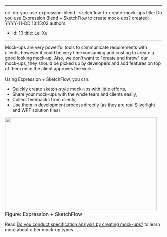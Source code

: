 

---
uri: do-you-use-expression-blend--sketchflow-to-create-mock-ups
title: Do you use Expression Blend + SketchFlow to create mock-ups?
created: YYYY-11-DD 13:15:02
authors:
  - id: 10
    title: Lei Xu
---




<span class='intro'> 
  <p>Mock-ups are very powerful tools to communicate requirements with clients, however it could be very time consuming and costing to create a good looking mock-up. Also, we don't want to &quot;create and throw&quot; our mock-ups, they should be picked up by developers and add features on top of them once the client approves the work. <br>
<br>
Using Expression + SketchFlow, you can&#58;</p>
<ul>
    <li>Quickly create sketch-style mock-ups with little efforts, </li>
    <li>Share your mock-ups with the whole team and clients easily, </li>
    <li>Collect feedbacks from clients, </li>
    <li>Use them in development process directly (as they are real Sliverlight and WPF solution files) </li>
</ul>
 </span>

  <img width="487" height="299" class="ms-rteCustom-ImageArea" src="/PublishingImages/sketchflow.jpg" alt="" /> ​<br>
<font size="+0" class="ms-rteCustom-FigureGood">Figure&#58; Expression + SketchFlow</font>
<p>Read <a href="/Pages/SpecificationByMockUp.aspx">Do you conduct specification analysis by creating mock-ups?</a> to learn more about other mock-up types.</p>



